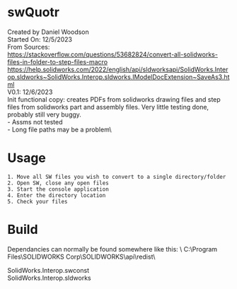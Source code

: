 # swQuotr

Created by Daniel Woodson\
 Started On: 12/5/2023\
 From Sources:\
 https://stackoverflow.com/questions/53682824/convert-all-solidworks-files-in-folder-to-step-files-macro  
 https://help.solidworks.com/2022/english/api/sldworksapi/SolidWorks.Interop.sldworks~SolidWorks.Interop.sldworks.IModelDocExtension~SaveAs3.html  
 V0.1: 12/6/2023\
 Init functional copy: creates PDFs from solidworks drawing files and step files from solidworks part and assembly files. Very little testing done,\
 probably still very buggy.\
    - Assms not tested\
    - Long file paths may be a problem\

# Usage
    1. Move all SW files you wish to convert to a single directory/folder
    2. Open SW, close any open files
    3. Start the console application
    4. Enter the directory location
    5. Check your files

# Build
Dependancies can normally be found somewhere like this: \ 
C:\Program Files\SOLIDWORKS Corp\SOLIDWORKS\api\redist\

SolidWorks.Interop.swconst  
SolidWorks.Interop.sldworks  

